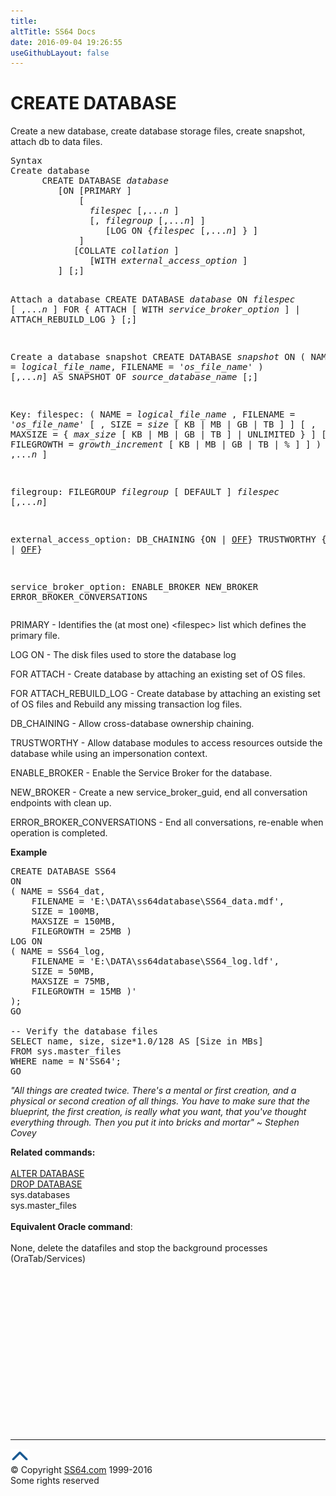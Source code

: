 ```yaml
---
title:
altTitle: SS64 Docs
date: 2016-09-04 19:26:55
useGithubLayout: false
---
```

<!-- #BeginLibraryItem "/Library/head_sql.lbi" --><!-- #EndLibraryItem --><h1> CREATE DATABASE </h1>
<p>Create a new database, create database storage files, create snapshot, attach db to data files. </p>
<pre>Syntax
Create database
      CREATE DATABASE <i>database</i> 
         [ON [PRIMARY ]
             [<i>
               filespec</i> [,...<i>n</i> ] 
               [, <i>filegroup</i> [,...<i>n</i>] ] 
                  [LOG ON {<i>filespec</i> [,...<i>n</i>] } ] 
             ] 
            [COLLATE <i>collation</i> ]
               [WITH <i>external_access_option</i> ]
         ] [;]

Attach a database
      CREATE DATABASE <i>database</i> 
         ON <i>filespec</i> [ ,...<i>n</i> ] 
            FOR { ATTACH [ WITH <i>service_broker_option</i> ]
                | ATTACH_REBUILD_LOG } [;]

Create a database snapshot
      CREATE DATABASE <i>snapshot</i> 
          ON (
              NAME = <i>logical_file_name</i>,
              FILENAME = '<i>os_file_name</i>' 
              ) [,...<i>n</i>] 
          AS SNAPSHOT OF <i>source_database_name</i> [;]

Key:
   filespec: 
      (
          NAME = <i>logical_file_name</i> ,
          FILENAME = '<i>os_file_name</i>' 
              [ , SIZE = <i>size</i> [ KB | MB | GB | TB ] ] 
              [ , MAXSIZE = { <i>max_size</i> [ KB | MB | GB | TB ] | UNLIMITED } ] 
              [ , FILEGROWTH = <i>growth_increment</i> [ KB | MB | GB | TB | % ] ]
      ) [ ,...<i>n</i> ]


   filegroup: 
      FILEGROUP <i>filegroup</i> [ DEFAULT ]
         <i>filespec </i>[,...<i>n</i>]
 
   external_access_option:
      DB_CHAINING {ON | <u>OFF</u>}
      TRUSTWORTHY {ON | <u>OFF</u>}

   service_broker_option:
      ENABLE_BROKER
      NEW_BROKER
      ERROR_BROKER_CONVERSATIONS
</pre>
<p>PRIMARY - Identifies the (at most one) &lt;filespec&gt; list which defines the primary file. </p>
<p>LOG ON - The disk files used to store the database log</p>
<p>FOR ATTACH - Create database by attaching an existing set of OS files.</p>
<p>FOR ATTACH_REBUILD_LOG - Create database by attaching an existing set of OS files and Rebuild any missing transaction log files.</p>
<p>DB_CHAINING - Allow cross-database ownership chaining.</p>
<p>TRUSTWORTHY - Allow database modules to access resources outside the database while using  an impersonation context.</p>
<p>ENABLE_BROKER - Enable the Service Broker for the database. </p>
<p>NEW_BROKER - Create a new service_broker_guid, end all conversation endpoints with clean up.</p>
<p>ERROR_BROKER_CONVERSATIONS - End all conversations, re-enable when operation is completed.</p>
<p><b>Example</b></p>
<pre>CREATE DATABASE SS64<br>ON <br>( NAME = SS64_dat,<br>    FILENAME = 'E:\DATA\ss64database\SS64_data.mdf',<br>    SIZE = 100MB,<br>    MAXSIZE = 150MB,<br>    FILEGROWTH = 25MB )<br>LOG ON<br>( NAME = SS64_log,<br>    FILENAME = 'E:\DATA\ss64database\SS64_log.ldf',<br>    SIZE = 50MB,<br>    MAXSIZE = 75MB,<br>    FILEGROWTH = 15MB )'<br>);<br>GO
<br>-- Verify the database files<br>SELECT name, size, size*1.0/128 AS [Size in MBs] <br>FROM sys.master_files<br>WHERE name = N'SS64';<br>GO</pre>
<p class="quote"><i>"All things are created twice.  There's a mental or first creation, and a physical or second creation of all things. You have to make sure that the blueprint, the first creation, is really what you want, that you've thought everything through. Then you put it into bricks and mortar" ~  Stephen Covey</i></p>
<p><b>Related commands:</b><br>
  <br>
  <a href="database_a.html">ALTER DATABASE</a> <br>
  <a href="database_d.html">DROP DATABASE</a> <br>
  sys.databases  <br>
  sys.master_files  <br>
  <br>
  <b>Equivalent Oracle command</b>:<a href="../bash/export.html"><br>
  <br>
  </a>None,  delete the datafiles and stop the background processes (OraTab/Services) </p><!-- #BeginLibraryItem "/Library/foot_sql.lbi" --><p><script async="" src="//pagead2.googlesyndication.com/pagead/js/adsbygoogle.js"></script>
<!-- ss64-sql -->
<ins class="adsbygoogle" style="display:inline-block;width:300px;height:250px" data-ad-client="ca-pub-6140977852749469" data-ad-slot="6953563613"></ins>
<script>
(adsbygoogle = window.adsbygoogle || []).push({});
</script></p>
<hr>
<div id="bl" class="footer"><a href="#"><img src="../images/top.png" width="30" height="22" alt="Back to the Top"></a></div>
<div id="br" class="footer, tagline">© Copyright <a href="http://ss64.com/">SS64.com</a> 1999-2016<br>
Some rights reserved</div><!-- #EndLibraryItem -->

